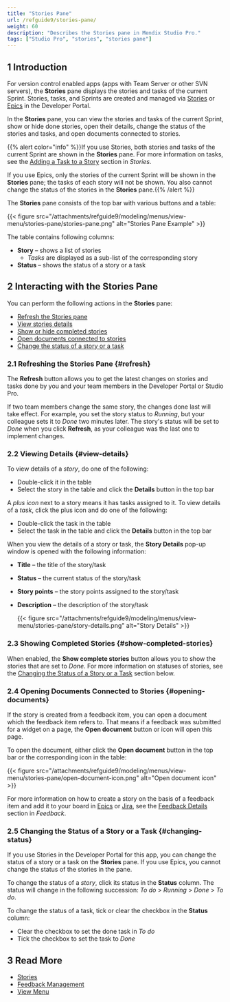 ```yaml
---
title: "Stories Pane"
url: /refguide9/stories-pane/
weight: 60
description: "Describes the Stories pane in Mendix Studio Pro."
tags: ["Studio Pro", "stories", "stories pane"]
---
```


## 1 Introduction 

For version control enabled apps (apps with Team Server or other SVN servers), the **Stories** pane displays the stories and tasks of the current Sprint. Stories, tasks, and Sprints are created and managed via [Stories](/developerportal/project-management/stories/) or [Epics](/developerportal/project-management/epics/) in the Developer Portal.

In the **Stories** pane, you can view the stories and tasks of the current Sprint, show or hide done stories, open their details, change the status of the stories and tasks, and open documents connected to stories. 

{{% alert color="info" %}}If you use Stories, both stories and tasks of the current Sprint are shown in the **Stories** pane. For more information on tasks, see the [Adding a Task to a Story](/developerportal/project-management/stories/#adding-task) section in *Stories*.

If you use Epics, only the stories of the current Sprint will be shown in the **Stories** pane; the tasks of each story will not be shown. You also cannot change the status of the stories in the **Stories** pane.{{% /alert %}}

The **Stories** pane consists of the top bar with various buttons and a table:

{{< figure src="/attachments/refguide9/modeling/menus/view-menu/stories-pane/stories-pane.png" alt="Stories Pane Example" >}}

The table contains following columns:

* **Story** – shows a list of stories   
    * *Tasks* are displayed as a sub-list of the corresponding story
* **Status** – shows the status of a story or a task

## 2 Interacting with the Stories Pane

You can perform the following actions in the **Stories** pane:

* [Refresh the Stories pane](#refresh)
* [View stories details](#view-details)
* [Show or hide completed stories](#show-completed-stories)
* [Open documents connected to stories](#opening-documents)
* [Change the status of a story or a task](#changing-status) 

### 2.1 Refreshing the Stories Pane {#refresh}

The **Refresh** button allows you to get the latest changes on stories and tasks done by you and your team members in the Developer Portal or Studio Pro. 

If two team members change the same story, the changes done last will take effect. For example, you set the story status to *Running*, but your colleague sets it to *Done* two minutes later. The story's status will be set to *Done* when you click **Refresh**, as your colleague was the last one to implement changes. 

### 2.2 Viewing Details {#view-details}

To view details of a *story*, do one of the following: 

* Double-click it in the table
* Select the story in the table and click the **Details** button in the top bar 

A *plus icon* next to a story means it has tasks assigned to it. To view details of a *task*, click the plus icon and do one of the following:

* Double-click the task in the table
* Select the task in the table and click the **Details** button in the top bar

When you view the details of a story or task, the **Story Details** pop-up window is opened with the following information:

* **Title** – the title of the story/task
* **Status** – the current status of the story/task
* **Story points** – the story points assigned to the story/task 
* **Description** – the description of the story/task

    {{< figure src="/attachments/refguide9/modeling/menus/view-menu/stories-pane/story-details.png" alt="Story Details" >}}

### 2.3 Showing Completed Stories {#show-completed-stories}

When enabled, the **Show complete stories** button allows you to show the stories that are set to *Done*. For more information on statuses of stories, see the [Changing the Status of a Story or a Task](#changing-status) section below.

### 2.4 Opening Documents Connected to Stories {#opening-documents}

If the story is created from a feedback item, you can open a document which the feedback item refers to. That means if a feedback was submitted for a widget on a page, the **Open document** button or icon will open this page. 

To open the document, either click the **Open document** button in the top bar or the corresponding icon in the table:

{{< figure src="/attachments/refguide9/modeling/menus/view-menu/stories-pane/open-document-icon.png" alt="Open document icon" >}}

For more information on how to create a story on the basis of a feedback item and add it to your board in [Epics](/developerportal/project-management/epics/) or [Jira](/developerportal/project-management/jira-connector/), see the [Feedback Details](/developerportal/app-insights/feedback/#feedback-details) section in *Feedback*.

### 2.5 Changing the Status of a Story or a Task {#changing-status}

If you use Stories in the Developer Portal for this app, you can change the status of a story or a task on the **Stories** pane. If you use Epics, you cannot change the status of the stories in the pane. 

To change the status of a *story*, click its status in the **Status** column. The status will change in the following succession: *To do* > *Running* > *Done* > *To do*. 

To change the status of a task, tick or clear the checkbox in the **Status** column:

* Clear the checkbox to set the done task in *To do*
* Tick the checkbox to set the task to *Done*

## 3 Read More

* [Stories](/developerportal/project-management/stories/)
* [Feedback Management](/developerportal/app-insights/feedback/)
* [View Menu](/refguide9/view-menu/)
